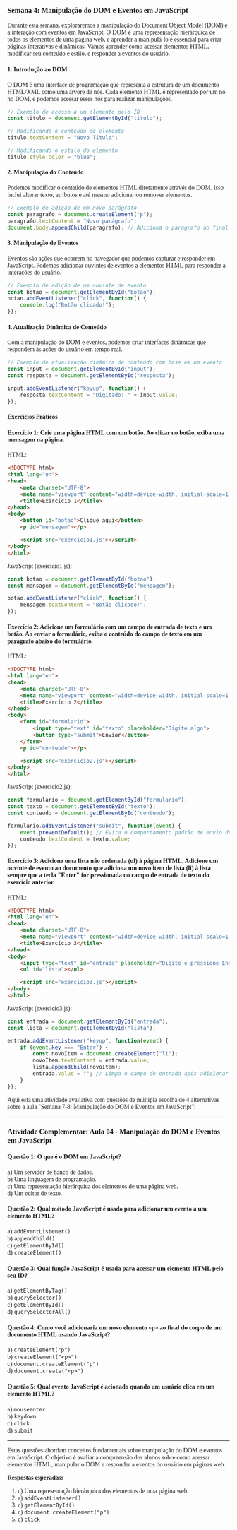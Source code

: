 <head>
    <link href="https://fonts.googleapis.com/css2?family=Comic+Neue&display=swap" rel="stylesheet">
</head>
<div style="font-family: 'Comic Neue';">

### Semana 4: Manipulação do DOM e Eventos em JavaScript

Durante esta semana, exploraremos a manipulação do Document Object Model (DOM) e a interação com eventos em JavaScript. O DOM é uma representação hierárquica de todos os elementos de uma página web, e aprender a manipulá-lo é essencial para criar páginas interativas e dinâmicas. Vamos aprender como acessar elementos HTML, modificar seu conteúdo e estilo, e responder a eventos do usuário.

#### 1. Introdução ao DOM

O DOM é uma interface de programação que representa a estrutura de um documento HTML/XML como uma árvore de nós. Cada elemento HTML é representado por um nó no DOM, e podemos acessar esses nós para realizar manipulações.

```javascript
// Exemplo de acesso a um elemento pelo ID
const titulo = document.getElementById("titulo");

// Modificando o conteúdo do elemento
titulo.textContent = "Novo Título";

// Modificando o estilo do elemento
titulo.style.color = "blue";
```

#### 2. Manipulação do Conteúdo

Podemos modificar o conteúdo de elementos HTML diretamente através do DOM. Isso inclui alterar texto, atributos e até mesmo adicionar ou remover elementos.

```javascript
// Exemplo de adição de um novo parágrafo
const paragrafo = document.createElement("p");
paragrafo.textContent = "Novo parágrafo";
document.body.appendChild(paragrafo); // Adiciona o parágrafo ao final do body
```

#### 3. Manipulação de Eventos

Eventos são ações que ocorrem no navegador que podemos capturar e responder em JavaScript. Podemos adicionar ouvintes de eventos a elementos HTML para responder a interações do usuário.

```javascript
// Exemplo de adição de um ouvinte de evento
const botao = document.getElementById("botao");
botao.addEventListener("click", function() {
    console.log("Botão clicado!");
});
```

#### 4. Atualização Dinâmica de Conteúdo

Com a manipulação do DOM e eventos, podemos criar interfaces dinâmicas que respondem às ações do usuário em tempo real.

```javascript
// Exemplo de atualização dinâmica de conteúdo com base em um evento
const input = document.getElementById("input");
const resposta = document.getElementById("resposta");

input.addEventListener("keyup", function() {
    resposta.textContent = "Digitado: " + input.value;
});
```

#### Exercícios Práticos

#### Exercício 1: Crie uma página HTML com um botão. Ao clicar no botão, exiba uma mensagem na página.

HTML:
```html
<!DOCTYPE html>
<html lang="en">
<head>
    <meta charset="UTF-8">
    <meta name="viewport" content="width=device-width, initial-scale=1.0">
    <title>Exercício 1</title>
</head>
<body>
    <button id="botao">Clique aqui</button>
    <p id="mensagem"></p>

    <script src="exercicio1.js"></script>
</body>
</html>
```

JavaScript (exercicio1.js):
```javascript
const botao = document.getElementById("botao");
const mensagem = document.getElementById("mensagem");

botao.addEventListener("click", function() {
    mensagem.textContent = "Botão clicado!";
});
```

#### Exercício 2: Adicione um formulário com um campo de entrada de texto e um botão. Ao enviar o formulário, exiba o conteúdo do campo de texto em um parágrafo abaixo do formulário.
HTML:
```html
<!DOCTYPE html>
<html lang="en">
<head>
    <meta charset="UTF-8">
    <meta name="viewport" content="width=device-width, initial-scale=1.0">
    <title>Exercício 2</title>
</head>
<body>
    <form id="formulario">
        <input type="text" id="texto" placeholder="Digite algo">
        <button type="submit">Enviar</button>
    </form>
    <p id="conteudo"></p>

    <script src="exercicio2.js"></script>
</body>
</html>
```

JavaScript (exercicio2.js):
```javascript
const formulario = document.getElementById("formulario");
const texto = document.getElementById("texto");
const conteudo = document.getElementById("conteudo");

formulario.addEventListener("submit", function(event) {
    event.preventDefault(); // Evita o comportamento padrão de envio do formulário
    conteudo.textContent = texto.value;
});
```

#### Exercício 3: Adicione uma lista não ordenada (ul) à página HTML. Adicione um ouvinte de evento ao documento que adiciona um novo item de lista (li) à lista sempre que a tecla "Enter" for pressionada no campo de entrada de texto do exercício anterior.
HTML:
```html
<!DOCTYPE html>
<html lang="en">
<head>
    <meta charset="UTF-8">
    <meta name="viewport" content="width=device-width, initial-scale=1.0">
    <title>Exercício 3</title>
</head>
<body>
    <input type="text" id="entrada" placeholder="Digite e pressione Enter">
    <ul id="lista"></ul>

    <script src="exercicio3.js"></script>
</body>
</html>
```

JavaScript (exercicio3.js):
```javascript
const entrada = document.getElementById("entrada");
const lista = document.getElementById("lista");

entrada.addEventListener("keyup", function(event) {
    if (event.key === "Enter") {
        const novoItem = document.createElement("li");
        novoItem.textContent = entrada.value;
        lista.appendChild(novoItem);
        entrada.value = ""; // Limpa o campo de entrada após adicionar o item
    }
});
```
Aqui está uma atividade avaliativa com questões de múltipla escolha de 4 alternativas sobre a aula "Semana 7-8: Manipulação do DOM e Eventos em JavaScript":

---

### Atividade Complementar: Aula 04 - Manipulação do DOM e Eventos em JavaScript

#### Questão 1: O que é o DOM em JavaScript?
a) Um servidor de banco de dados.  
b) Uma linguagem de programação.  
c) Uma representação hierárquica dos elementos de uma página web.  
d) Um editor de texto.



#### Questão 2: Qual método JavaScript é usado para adicionar um evento a um elemento HTML?
a) `addEventListener()`  
b) `appendChild()`  
c) `getElementById()`  
d) `createElement()`



#### Questão 3: Qual função JavaScript é usada para acessar um elemento HTML pelo seu ID?
a) `getElementByTag()`  
b) `querySelector()`  
c) `getElementById()`  
d) `querySelectorAll()`



#### Questão 4: Como você adicionaria um novo elemento `<p>` ao final do corpo de um documento HTML usando JavaScript?
a) `createElement("p")`  
b) `createElement("<p>")`  
c) `document.createElement("p")`  
d) `document.create("<p>")`



#### Questão 5: Qual evento JavaScript é acionado quando um usuário clica em um elemento HTML?
a) `mouseenter`  
b) `keydown`  
c) `click`  
d) `submit`

---

Estas questões abordam conceitos fundamentais sobre manipulação do DOM e eventos em JavaScript. O objetivo é avaliar a compreensão dos alunos sobre como acessar elementos HTML, manipular o DOM e responder a eventos do usuário em páginas web.

**Respostas esperadas:**
1. c) Uma representação hierárquica dos elementos de uma página web.
2. a) `addEventListener()`
3. c) `getElementById()`
4. c) `document.createElement("p")`
5. c) `click`
</dib>